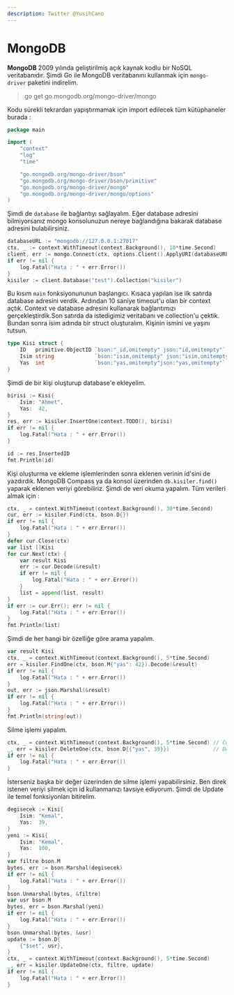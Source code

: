 ```yaml
---
description: Twitter @YusihCano
---
```


# MongoDB

**MongoDB** 2009 yılında geliştirilmiş açık kaynak kodlu bir NoSQL veritabanıdır. Şimdi Go ile MongoDB veritabanını kullanmak için `mongo-driver` paketini indirelim.

> go get go.mongodb.org/mongo-driver/mongo

Kodu sürekli tekrardan yapıştırmamak için import edilecek tüm kütüphaneler burada :

```go
package main

import (
    "context"
    "log"
    "time"

    "go.mongodb.org/mongo-driver/bson"
    "go.mongodb.org/mongo-driver/bson/primitive"
    "go.mongodb.org/mongo-driver/mongo"
    "go.mongodb.org/mongo-driver/mongo/options"
)
```

Şimdi de `database` ile bağlantıyı sağlayalım. Eğer database adresini bilmiyorsanız mongo konsolunuzun nereye bağlandığına bakarak database adresini bulabilirsiniz.

```go
databaseURL := "mongodb://127.0.0.1:27017"
ctx, _ := context.WithTimeout(context.Background(), 10*time.Second)
client, err := mongo.Connect(ctx, options.Client().ApplyURI(databaseURL))
if err != nil {
    log.Fatal("Hata : " + err.Error())
}
kisiler := client.Database("test").Collection("kisiler")
```

Bu kısım `main` fonksiyonununun başlangıcı. Kısaca yapılan ise ilk satırda database adresini verdik. Ardından 10 saniye timeout'u olan bir context açtık. Context ve database adresini kullanarak bağlantımızı gerçekleştirdik.Son satırda da istedigimiz veritabanı ve collection'u çektik. Bundan sonra isim adında bir struct oluşturalım. Kişinin ismini ve yaşını tutsun.

```go
type Kisi struct {
    ID   primitive.ObjectID `bson:"_id,omitempty" json:"id,omitempty"`
    Isim string             `bson:"isim,omitempty" json:"isim,omitempty"`
    Yas  int                `bson:"yas,omitempty"json:"yas,omitempty"`
}
```

Şimdi de bir kişi oluşturup database'e ekleyelim.

```go
birisi := Kisi{
    Isim: "Ahmet",
    Yas:  42,
}
res, err := kisiler.InsertOne(context.TODO(), birisi)
if err != nil {
    log.Fatal("Hata : " + err.Error())
}

id := res.InsertedID
fmt.Println(id)
```

Kişi oluşturma ve ekleme işlemlerinden sonra eklenen verinin id'sini de yazdırdık. MongoDB Compass ya da konsol üzerinden `db.kisiler.find()` yaparak eklenen veriyi görebiliriz. Şimdi de veri okuma yapalım. Tüm verileri almak için :

```go
ctx, _ = context.WithTimeout(context.Background(), 30*time.Second)
cur, err := kisiler.Find(ctx, bson.D{})
if err != nil {
    log.Fatal("Hata : " + err.Error())
}
defer cur.Close(ctx)
var list []Kisi
for cur.Next(ctx) {
    var result Kisi
    err := cur.Decode(&result)
    if err != nil {
        log.Fatal("Hata : " + err.Error())
    }
    list = append(list, result)
}
if err := cur.Err(); err != nil {
    log.Fatal("Hata : " + err.Error())
}
fmt.Println(list)
```

Şimdi de her hangi bir özelliğe göre arama yapalım.

```go
var result Kisi
ctx, _ = context.WithTimeout(context.Background(), 5*time.Second)
err = kisiler.FindOne(ctx, bson.M{"yas": 42}).Decode(&result)
if err != nil {
    log.Fatal("Hata : " + err.Error())
}
out, err := json.Marshal(&result)
if err != nil {
    log.Fatal("Hata : " + err.Error())
}
fmt.Println(string(out))
```

Silme işlemi yapalım.

```go
ctx, _ = context.WithTimeout(context.Background(), 5*time.Second) // Context for Delete
_, err = kisiler.DeleteOne(ctx, bson.D{{"yas", 39}})              // Delete User
if err != nil {
    log.Fatal("Hata : " + err.Error())
}
```

İsterseniz başka bir değer üzerinden de silme işlemi yapabilirsiniz. Ben direk istenen veriyi silmek için id kullanmanızı tavsiye ediyorum. Şimdi de Update ile temel fonksiyonları bitirelim.

```go
degisecek := Kisi{
    Isim: "Kemal",
    Yas:  39,
}
yeni := Kisi{
    Isim: "Kemal",
    Yas:  100,
}
var filtre bson.M
bytes, err := bson.Marshal(degisecek)
if err != nil {
    log.Fatal("Hata : " + err.Error())
}
bson.Unmarshal(bytes, &filtre)
var usr bson.M
bytes, err = bson.Marshal(yeni)
if err != nil {
    log.Fatal("Hata : " + err.Error())
}
bson.Unmarshal(bytes, &usr)
update := bson.D{
    {"$set", usr},
}
ctx, _ = context.WithTimeout(context.Background(), 5*time.Second)
_, err = kisiler.UpdateOne(ctx, filtre, update)
if err != nil {
    log.Fatal("Hata : " + err.Error())
}
```
